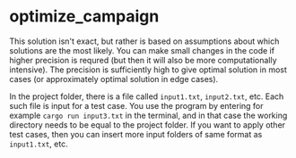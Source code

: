 # optimize_campaign

This solution isn't exact, but rather is based on assumptions about which solutions are the most likely. You can make small changes in the code if higher precision is requred (but then it will also be more computationally intensive). The precision is sufficiently high to give optimal solution in most cases (or approximately optimal solution in edge cases). 

In the project folder, there is a file called `input1.txt`, `input2.txt`, etc. Each such file is input for a test case. You use the program by entering for example `cargo run input3.txt` in the terminal, and in that case the working directory needs to be equal to the project folder. If you want to apply other test cases, then you can insert more input folders of same format as `input1.txt`, etc.
